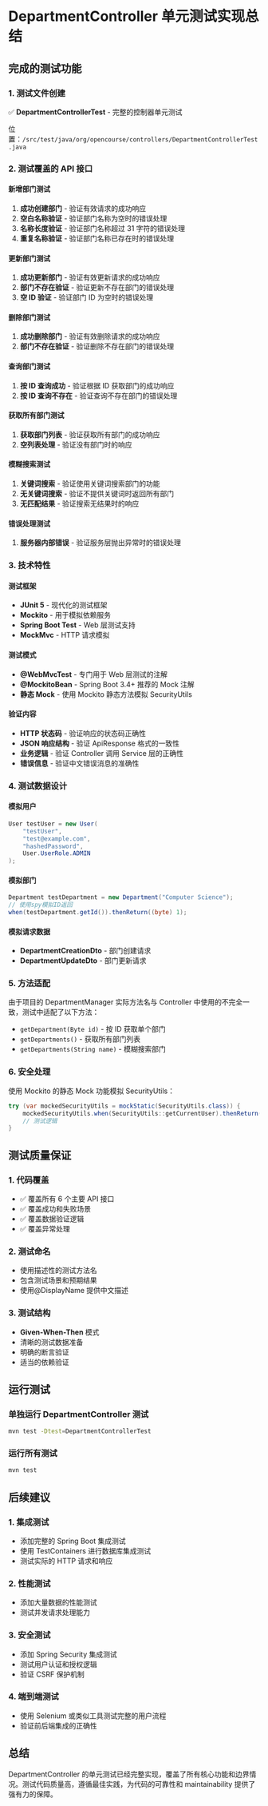 # DepartmentController 单元测试实现总结

## 完成的测试功能

### 1. 测试文件创建

✅ **DepartmentControllerTest** - 完整的控制器单元测试

位置：`/src/test/java/org/opencourse/controllers/DepartmentControllerTest.java`

### 2. 测试覆盖的 API 接口

#### 新增部门测试

1. **成功创建部门** - 验证有效请求的成功响应
2. **空白名称验证** - 验证部门名称为空时的错误处理
3. **名称长度验证** - 验证部门名称超过 31 字符的错误处理
4. **重复名称验证** - 验证部门名称已存在时的错误处理

#### 更新部门测试

1. **成功更新部门** - 验证有效更新请求的成功响应
2. **部门不存在验证** - 验证更新不存在部门的错误处理
3. **空 ID 验证** - 验证部门 ID 为空时的错误处理

#### 删除部门测试

1. **成功删除部门** - 验证有效删除请求的成功响应
2. **部门不存在验证** - 验证删除不存在部门的错误处理

#### 查询部门测试

1. **按 ID 查询成功** - 验证根据 ID 获取部门的成功响应
2. **按 ID 查询不存在** - 验证查询不存在部门的错误处理

#### 获取所有部门测试

1. **获取部门列表** - 验证获取所有部门的成功响应
2. **空列表处理** - 验证没有部门时的响应

#### 模糊搜索测试

1. **关键词搜索** - 验证使用关键词搜索部门的功能
2. **无关键词搜索** - 验证不提供关键词时返回所有部门
3. **无匹配结果** - 验证搜索无结果时的响应

#### 错误处理测试

1. **服务器内部错误** - 验证服务层抛出异常时的错误处理

### 3. 技术特性

#### 测试框架

- **JUnit 5** - 现代化的测试框架
- **Mockito** - 用于模拟依赖服务
- **Spring Boot Test** - Web 层测试支持
- **MockMvc** - HTTP 请求模拟

#### 测试模式

- **@WebMvcTest** - 专门用于 Web 层测试的注解
- **@MockitoBean** - Spring Boot 3.4+ 推荐的 Mock 注解
- **静态 Mock** - 使用 Mockito 静态方法模拟 SecurityUtils

#### 验证内容

- **HTTP 状态码** - 验证响应的状态码正确性
- **JSON 响应结构** - 验证 ApiResponse 格式的一致性
- **业务逻辑** - 验证 Controller 调用 Service 层的正确性
- **错误信息** - 验证中文错误消息的准确性

### 4. 测试数据设计

#### 模拟用户

```java
User testUser = new User(
    "testUser",
    "test@example.com",
    "hashedPassword",
    User.UserRole.ADMIN
);
```

#### 模拟部门

```java
Department testDepartment = new Department("Computer Science");
// 使用spy模拟ID返回
when(testDepartment.getId()).thenReturn((byte) 1);
```

#### 模拟请求数据

- **DepartmentCreationDto** - 部门创建请求
- **DepartmentUpdateDto** - 部门更新请求

### 5. 方法适配

由于项目的 DepartmentManager 实际方法名与 Controller 中使用的不完全一致，测试中适配了以下方法：

- `getDepartment(Byte id)` - 按 ID 获取单个部门
- `getDepartments()` - 获取所有部门列表
- `getDepartments(String name)` - 模糊搜索部门

### 6. 安全处理

使用 Mockito 的静态 Mock 功能模拟 SecurityUtils：

```java
try (var mockedSecurityUtils = mockStatic(SecurityUtils.class)) {
    mockedSecurityUtils.when(SecurityUtils::getCurrentUser).thenReturn(testUser);
    // 测试逻辑
}
```

## 测试质量保证

### 1. 代码覆盖

- ✅ 覆盖所有 6 个主要 API 接口
- ✅ 覆盖成功和失败场景
- ✅ 覆盖数据验证逻辑
- ✅ 覆盖异常处理

### 2. 测试命名

- 使用描述性的测试方法名
- 包含测试场景和预期结果
- 使用@DisplayName 提供中文描述

### 3. 测试结构

- **Given-When-Then** 模式
- 清晰的测试数据准备
- 明确的断言验证
- 适当的依赖验证

## 运行测试

### 单独运行 DepartmentController 测试

```bash
mvn test -Dtest=DepartmentControllerTest
```

### 运行所有测试

```bash
mvn test
```

## 后续建议

### 1. 集成测试

- 添加完整的 Spring Boot 集成测试
- 使用 TestContainers 进行数据库集成测试
- 测试实际的 HTTP 请求和响应

### 2. 性能测试

- 添加大量数据的性能测试
- 测试并发请求处理能力

### 3. 安全测试

- 添加 Spring Security 集成测试
- 测试用户认证和授权逻辑
- 验证 CSRF 保护机制

### 4. 端到端测试

- 使用 Selenium 或类似工具测试完整的用户流程
- 验证前后端集成的正确性

## 总结

DepartmentController 的单元测试已经完整实现，覆盖了所有核心功能和边界情况。测试代码质量高，遵循最佳实践，为代码的可靠性和 maintainability 提供了强有力的保障。
